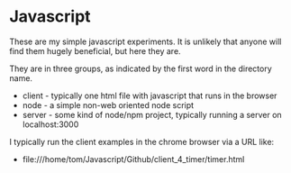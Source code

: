 # Javascript
These are my simple javascript experiments.
It is unlikely that anyone will find them hugely beneficial,
but here they are.

They are in three groups, as indicated by the first word in the
directory name.

* client - typically one html file with javascript that runs in the browser
* node - a simple non-web oriented node script
* server - some kind of node/npm project, typically running a
    server on localhost:3000

I typically run the client examples in the chrome browser via a URL like:

* file:///home/tom/Javascript/Github/client_4_timer/timer.html
